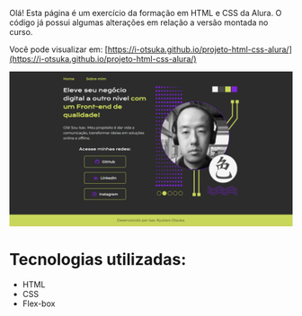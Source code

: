 Olá!
Esta página é um exercício da formação em HTML e CSS da Alura. 
O código já possui algumas alterações em relação a versão montada no curso.

Você pode visualizar em: [https://i-otsuka.github.io/projeto-html-css-alura/](https://i-otsuka.github.io/projeto-html-css-alura/)

![Captura da página inicial do projeto](https://github.com/i-otsuka/projeto-html-css-alura/blob/153e289eaa9a0810f06e6d427aed0582a2328844/printscreen-projeto-isac-html-css-alura.png)

# Tecnologias utilizadas:
* HTML
* CSS
* Flex-box
